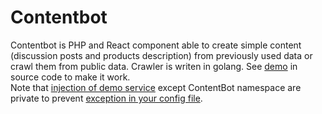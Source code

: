 # Contentbot
Contentbot is PHP and React component able to create simple content (discussion posts and products description) from previously used data or crawl them from public data. Crawler is writen in golang. See [demo](https://github.com/landrisek/contentbot/tree/master/demo) in source code to make it work.<br> Note that [injection of demo service](https://github.com/landrisek/contentbot/blob/master/demo/DemoPresenter.php#L25) except ContentBot namespace are private to prevent [exception in your config file](https://api.nette.org/2.4/source-DI.Extensions.InjectExtension.php.html#48).
